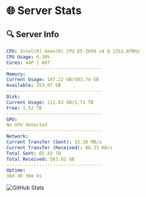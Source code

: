 # 🌐 Server Stats
## 🔍 Server Info
```yaml
CPU: Intel(R) Xeon(R) CPU E5-2699 v4 @ 1352.07MHz
CPU Usage: 6.10%
Cores: 44P | 88T
-----------------------------------
Memory:
Current Usage: 147.22 GB/503.74 GB
Available: 353.07 GB
-----------------------------------
Disk:
Current Usage: 112.63 GB/1.71 TB
Free: 1.52 TB
-----------------------------------
GPU:
No GPU detected
-----------------------------------
Network:
Current Transfer (Sent): 15.28 MB/s
Current Transfer (Received): 86.33 KB/s
Total Sent: 65.83 TB
Total Received: 563.82 GB
-----------------------------------
Uptime:
38d 4h 36m 6s
```
![GitHub Stats](https://img.shields.io/badge/Updated-2025-04-15_01:58:55-blue)